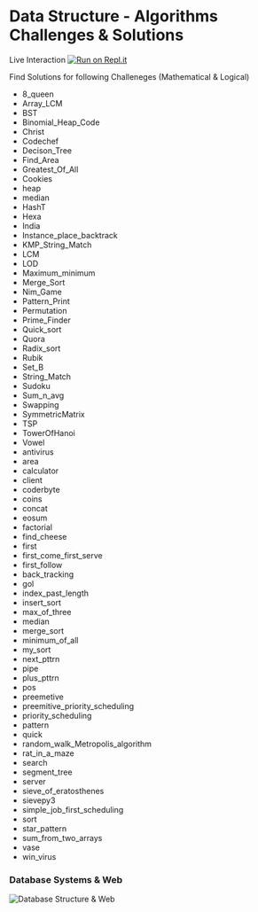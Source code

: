 # Data Structure - Algorithms Challenges & Solutions

Live Interaction [![Run on Repl.it](https://repl.it/badge/github/Grv-Singh/Data-Structure-Algorithms)](https://repl.it/github/Grv-Singh/Data-Structure-Algorithms)

Find Solutions for following Challeneges (Mathematical & Logical)

* 8_queen
* Array_LCM
* BST
* Binomial_Heap_Code
* Christ
* Codechef
* Decison_Tree
* Find_Area
* Greatest_Of_All
* Cookies
* heap
* median
* HashT
* Hexa
* India
* Instance_place_backtrack
* KMP_String_Match
* LCM
* LOD
* Maximum_minimum
* Merge_Sort
* Nim_Game
* Pattern_Print
* Permutation
* Prime_Finder
* Quick_sort
* Quora
* Radix_sort
* Rubik
* Set_B
* String_Match
* Sudoku
* Sum_n_avg
* Swapping
* SymmetricMatrix
* TSP
* TowerOfHanoi
* Vowel
* antivirus
* area
* calculator
* client
* coderbyte
* coins
* concat
* eosum
* factorial
* find_cheese
* first
* first_come_first_serve
* first_follow
* back_tracking
* gol
* index_past_length
* insert_sort
* max_of_three
* median
* merge_sort
* minimum_of_all
* my_sort
* next_pttrn
* pipe
* plus_pttrn
* pos
* preemetive
* preemitive_priority_scheduling
* priority_scheduling
* pattern
* quick
* random_walk_Metropolis_algorithm
* rat_in_a_maze
* search
* segment_tree
* server
* sieve_of_eratosthenes
* sievepy3
* simple_job_first_scheduling
* sort
* star_pattern
* sum_from_two_arrays
* vase
* win_virus

### Database Systems & Web
![Database Structure & Web](https://raw.githubusercontent.com/Grv-Singh/Data-Structure-Algorithms/master/Laboratory/Database%20Systems%20%26%20Web/LAB2_DSW.png)
